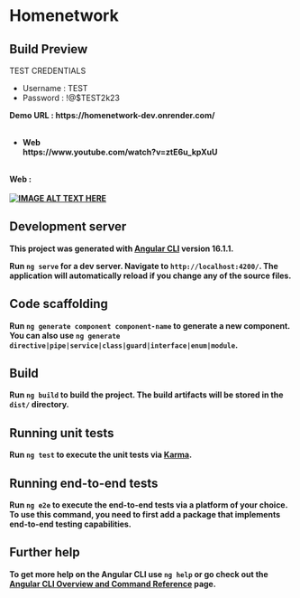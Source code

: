 # Homenetwork

## Build Preview
TEST CREDENTIALS
<ul>
  <li>Username : TEST</li>
  <li>Password : !@$TEST2k23</li>
</ul> 
<b>Demo URL : https://homenetwork-dev.onrender.com/<b>
<br><br>
<ul>
  <li>Web</li>
  https://www.youtube.com/watch?v=ztE6u_kpXuU
</ul> 

<br>Web :<br><br>
[![IMAGE ALT TEXT HERE](https://img.youtube.com/vi/ztE6u_kpXuU/0.jpg)](https://www.youtube.com/watch?v=ztE6u_kpXuU)

## Development server

This project was generated with [Angular CLI](https://github.com/angular/angular-cli) version 16.1.1.

Run `ng serve` for a dev server. Navigate to `http://localhost:4200/`. The application will automatically reload if you change any of the source files.

## Code scaffolding

Run `ng generate component component-name` to generate a new component. You can also use `ng generate directive|pipe|service|class|guard|interface|enum|module`.

## Build

Run `ng build` to build the project. The build artifacts will be stored in the `dist/` directory.

## Running unit tests

Run `ng test` to execute the unit tests via [Karma](https://karma-runner.github.io).

## Running end-to-end tests

Run `ng e2e` to execute the end-to-end tests via a platform of your choice. To use this command, you need to first add a package that implements end-to-end testing capabilities.

## Further help

To get more help on the Angular CLI use `ng help` or go check out the [Angular CLI Overview and Command Reference](https://angular.io/cli) page.
